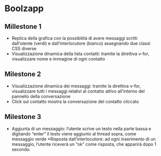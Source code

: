 Boolzapp
===
## Millestone 1
* Replica della grafica con la possibilità di avere messaggi scritti dall’utente (verdi) e dall’interlocutore (bianco) assegnando due classi CSS diverse
* Visualizzazione dinamica della lista contatti: tramite la direttiva v-for, visualizzare nome e immagine di ogni contatto
## Milestone 2
* Visualizzazione dinamica dei messaggi: tramite la direttiva v-for, visualizzare tutti i messaggi relativi al contatto attivo all’interno del pannello della conversazione
* Click sul contatto mostra la conversazione del contatto cliccato


## Milestone 3
* Aggiunta di un messaggio: l’utente scrive un testo nella parte bassa e digitando “enter” il testo viene aggiunto al thread sopra, come messaggio verde
*Risposta dall’interlocutore: ad ogni inserimento di un messaggio, l’utente riceverà un “ok” come risposta, che apparirà dopo 1 secondo.

